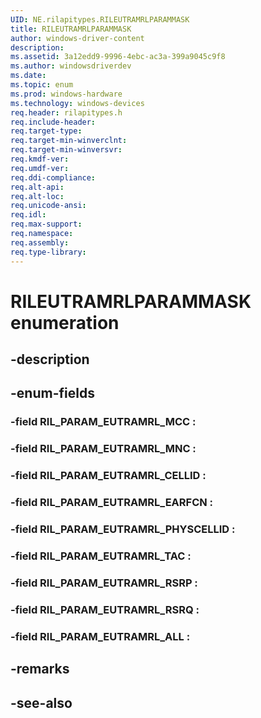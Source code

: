 ```yaml
---
UID: NE.rilapitypes.RILEUTRAMRLPARAMMASK
title: RILEUTRAMRLPARAMMASK
author: windows-driver-content
description: 
ms.assetid: 3a12edd9-9996-4ebc-ac3a-399a9045c9f8
ms.author: windowsdriverdev
ms.date: 
ms.topic: enum
ms.prod: windows-hardware
ms.technology: windows-devices
req.header: rilapitypes.h
req.include-header:
req.target-type:
req.target-min-winverclnt:
req.target-min-winversvr:
req.kmdf-ver:
req.umdf-ver:
req.ddi-compliance:
req.alt-api:
req.alt-loc:
req.unicode-ansi:
req.idl:
req.max-support:
req.namespace:
req.assembly:
req.type-library:
---
```


# RILEUTRAMRLPARAMMASK enumeration

## -description



## -enum-fields

### -field RIL_PARAM_EUTRAMRL_MCC : 
### -field RIL_PARAM_EUTRAMRL_MNC : 
### -field RIL_PARAM_EUTRAMRL_CELLID : 
### -field RIL_PARAM_EUTRAMRL_EARFCN : 
### -field RIL_PARAM_EUTRAMRL_PHYSCELLID : 
### -field RIL_PARAM_EUTRAMRL_TAC : 
### -field RIL_PARAM_EUTRAMRL_RSRP : 
### -field RIL_PARAM_EUTRAMRL_RSRQ : 
### -field RIL_PARAM_EUTRAMRL_ALL : 

## -remarks

## -see-also